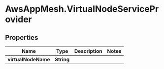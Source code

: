 # AwsAppMesh.VirtualNodeServiceProvider

## Properties

Name | Type | Description | Notes
------------ | ------------- | ------------- | -------------
**virtualNodeName** | **String** |  | 


